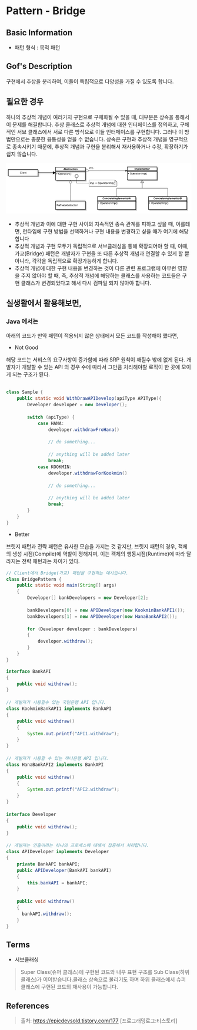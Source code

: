 # Pattern - Bridge

## Basic Information 

- 패턴 형식 : 목적 패턴 

## Gof's Description 

구현에서 추상을 분리하여, 이들이 독립적으로 다양성을 가질 수 있도록 합니다.

## 필요한 경우 

하나의 추상적 개념이 여러가지 구현으로 구체화될 수 있을 때, 대부분은 상속을 통해서 이 문제를 해결합니다. 
추상 클래스로 추상적 개념에 대한 인터페이스를 정의하고, 구체적인 서브 클래스에서 서로 다른 방식으로 이들 인터페이스를 구현합니다. 
그러나 이 방법만으로는 충분한 융통성을 얻을 수 없습니다. 상속은 구현과 추상적 개념을 영구적으로 종속시키기 때문에, 추상적 개념과 구현을 분리해서 재사용하거나 수정, 확장하기가 쉽지 않습니다.

![Bridge Pattern](https://github.com/keepinmindsh/lines_edu/blob/main/assets/bridge_pattern.png)

- 추상적 개념과 이에 대한 구현 사이의 지속적인 종속 관계를 피하고 싶을 때, 이를테면, 런타임에 구현 방법을 선택하거나 구현 내용을 변경하고 싶을 때가 여기에 해당합니다
- 추상적 개념과 구현 모두가 독립적으로 서브클래싱을 통해 확장되어야 할 때, 이때, 가교(Bridge) 패턴은 개발자가 구현을 또 다른 추상적 개념과 연결할 수 있게 할 뿐 아니라, 각각을 독립적으로 확장가능하게 합니다.
- 추상적 개념에 대한 구현 내용을 변경하는 것이 다른 관련 프로그램에 아무런 영향을 주지 않아야 할 때, 즉, 추상적 개념에 해당하는 클래스를 사용하는 코드들은 구현 클래스가 변경되었다고 해서 다시 컴파일 되지 않아야 합니다.

## 실생활에서 활용해보면, 

### Java 에서는 

아래의 코드가 만약 패턴이 적용되지 않은 상태에서 모든 코드를 작성해야 했다면, 

- Not Good 

해당 코드는 서비스의 요구사항이 증가함에 따라 SRP 원칙이 깨질수 밖에 없게 된다. 
개발자가 개발할 수 있는 API 의 경우 수에 따라서 그만큼 처리해야할 로직이 한 곳에 모이게 되는 구조가 된다. 

```java 

class Sample {
    public static void WithDrawAPIDevelop(apiType APIType){
        Developer developer = new Developer(); 

        switch (apiType) {
            case HANA: 
                developer.withdrawFroHana()

                // do something...

                // anything will be added later
                break;
            case KOOKMIN:
                developer.withdrawForKookmin()

                // do something...

                // anything will be added later
                break;
        }
    }
}
```

- Better 

브릿지 패턴과 전략 패턴은 유사한 모습을 가지는 것 같지만, 
브릿지 패턴의 경우, 객체의 생성 시점(Compile)에 역할이 정해지며, 이는 객체의 행동시점(Runtime)에 따라 달라지는 전략 패턴과는 차이가 있다. 

```java
// Client에서 Bridge(가교) 패턴을 구현하는 예시입니다.  
class BridgePattern {
    public static void main(String[] args)
    {
        Developer[] bankDevelopers = new Developer[2];

        bankDevelopers[0] = new APIDeveloper(new KookminBankAPI1());
        bankDevelopers[1] = new APIDeveloper(new HanaBankAPI2());

        for (Developer developer : bankDevelopers)
        {
            developer.withdraw();
        }
    }
}
```

```java
interface BankAPI
{
    public void withdraw();
}

// 개발자가 사용할수 있는 국민은행 API 입니다. 
class KookminBankAPI1 implements BankAPI
{
    public void withdraw()
    {
        System.out.printf("API1.withdraw");
    }
}

// 개발자가 사용할 수 있는 하나은행 API 입니다. 
class HanaBankAPI2 implements BankAPI
{
    public void withdraw()
    {
        System.out.printf("API2.withdraw");
    }
}

interface Developer
{
    public void withdraw();   
}

// 개발자는 인출이라는 하나의 프로세스에 대해서 집중해서 처리합니다. 
class APIDeveloper implements Developer
{
    private BankAPI bankAPI;
    public APIDeveloper(BankAPI bankAPI)
    {
        this.bankAPI = bankAPI;
    }
    
    public void withdraw()
    {
      bankAPI.withdraw();
    }
}
```



## Terms 

- 서브클래싱 
> Super Class(슈퍼 클래스)에 구현된 코드와 내부 표현 구조를 Sub Class(하위 클래스)가 이어받습니다.클래스 상속으로 불리기도 하며 하위 클래스에서 슈퍼 클래스에 구현된 코드의 재사용이 가능합니다.


## References 

> 출처: https://epicdevsold.tistory.com/177 [프로그래밍로그:티스토리]  
